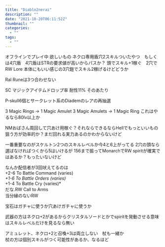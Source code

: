 ```yaml
---
title: "Diablo2nerai"
description: ""
date: "2021-10-20T06:11:52Z"
thumbnail: ""
categories:
  - ""
tags:
  - ""
---
```

オフラインでプレイ中
欲しいもの
ネクロ専用盾穴2スキルついたやつ　もしくは4穴盾　4穴盾はSTRの要求値が高いからパスか？
頭でスキル+1稼ぐ　2穴でRW Lore
本体にもいい感じの3穴鎧でスキル2稼げるけどどうか

Ral Runeは3つ合わせない

SC マジックアイテムドロップ率
耐性11% そのあたり

P-skull6個とサークレット系のDiademのレアの再抽選

3 Magic Rings → 1 Magic Amulet
3 Magic Amulets → 1 Magic Ring
これはやるなら80lv以上か

NMおばさん周回して穴あけ用稼ぐ？それならできるならHellでもっといいもの狙う方が効率的か？まだ回れる実力あるのかわからないけど

一番重要なのがスケルトン2つのスキルレベルか今4と6上がってる
2穴の頭なら選ばなければつくから5はいけるが
156まで振ってMonarchでRW spiritが確実ではあるか？もったいないけど

なんか配信者が3回吠えてるのは<br>
+2-6 To Battle Command (varies)*<br>
+1-6 To Battle Orders (varies)*<br>
+1-4 To Battle Cry (varies)*<br>
だな.RW Call to Arms<br>
当分縁のないRW

宝石はガチャに使うか穴あけガチャに使うか

武器の方はネクロ+2があるからクリスタルソードとかでspiritを発動させる意味はスキルレベルだけを見るなら無い

アミュレット、ネクロ+2と召喚+3は両立しない　杖も一緒か<br>
杖の方は個別スキルがつく可能性があるか、なるほど
